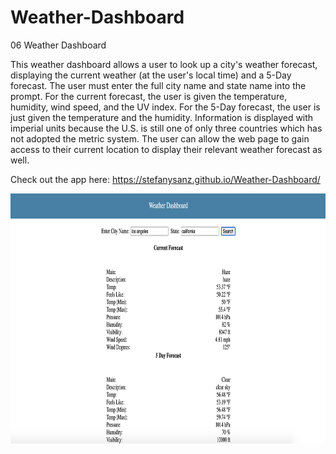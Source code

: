 # Weather-Dashboard
06 Weather Dashboard 

 This weather dashboard allows a user to look up a city's weather forecast, displaying the current weather (at the user's local time) and a 5-Day forecast. The user must enter the full city name and state name into the prompt. For the current forecast, the user is given the temperature, humidity, wind speed, and the UV index. For the 5-Day forecast, the user is just given the temperature and the humidity. Information is displayed with imperial units because the U.S. is still one of only three countries which has not adopted the metric system. The user can allow the web page to gain access to their current location to display their relevant weather forecast as well.

 Check out the app here: https://stefanysanz.github.io/Weather-Dashboard/

 <img src="img/weatherdashboard.jpg" alt="screenshot" width="800" height="400">
